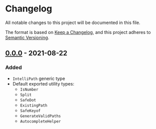# Changelog
All notable changes to this project will be documented in this file.

The format is based on [Keep a Changelog](https://keepachangelog.com/en/1.0.0/),
and this project adheres to [Semantic Versioning](https://semver.org/spec/v2.0.0.html).

## [0.0.0] - 2021-08-22
### Added
- `IntelliPath` generic type
- Default exported utility types:
  - `IsNumber`
  - `Split`
  - `SafeDot`
  - `ExistingPath`
  - `SafeKeyof`
  - `GenerateValidPaths`
  - `AutocompleteHelper`


[0.0.0]: https://github.com/Aksamyt/intellipath/releases/tag/v0.0.0
